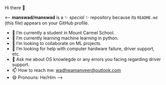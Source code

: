 Hi there 👋

<--
**manswad/manswad** is a ✨ _special_ ✨ repository because its `README.md` (this file) appears on your GitHub profile.

- 🔭 I’m currently a student in Mount Carmel School.
- 🌱 I’m currently learning machine learning in python.
- 👯 I’m looking to collaborate on ML projects.
- 🤔 I’m looking for help with computer hardware failure, driver support, etc.
- 💬 Ask me about OS knowlegde or any errors you facing regarding driver support.
- 📫 How to reach me: wadhwamanveer@outlook.com
- 😄 Pronouns: He/Him
-->

